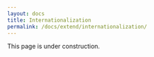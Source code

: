 ```yaml
---
layout: docs
title: Internationalization
permalink: /docs/extend/internationalization/
---
```

This page is under construction.